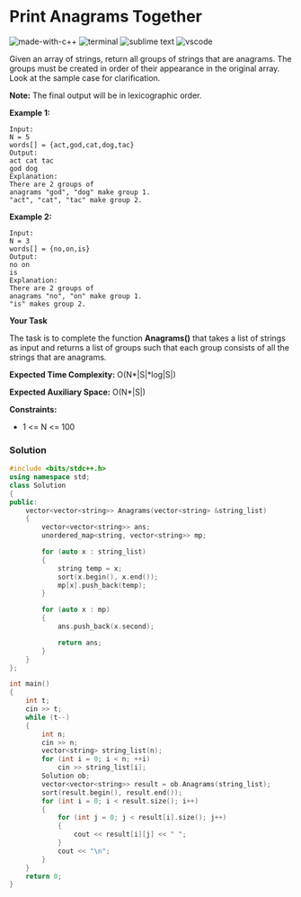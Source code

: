 # Print Anagrams Together
![made-with-c++](https://img.shields.io/badge/Made%20with-C++-007396.svg)
![terminal](https://img.shields.io/badge/Windows%20Terminal-4D4D4D?logo=windows%20terminal&logoColor=white)
![sublime text](https://img.shields.io/badge/sublime_text-%23575757.svg?logo=sublime-text&logoColor=important)
![vscode](https://img.shields.io/badge/Visual_Studio_Code-0078D4?logo=visual%20studio%20code&logoColor=white)

Given an array of strings, return all groups of strings that are anagrams. The groups must be created in order of their appearance in the original array. Look at the sample case for clarification.

**Note:** The final output will be in lexicographic order.

__Example 1:__
```
Input:
N = 5
words[] = {act,god,cat,dog,tac}
Output:
act cat tac
god dog
Explanation:
There are 2 groups of
anagrams "god", "dog" make group 1.
"act", "cat", "tac" make group 2.
```
__Example 2:__
```
Input:
N = 3
words[] = {no,on,is}
Output:
no on
is
Explanation:
There are 2 groups of
anagrams "no", "on" make group 1.
"is" makes group 2.
```
__Your Task__

The task is to complete the function **Anagrams()** that takes a list of strings as input and returns a list of groups such that each group consists of all the strings that are anagrams.

__Expected Time Complexity:__ O(N*|S|*log|S|)

__Expected Auxiliary Space:__ O(N*|S|)

__Constraints:__
- 1 <= N <= 100

### Solution
```cpp
#include <bits/stdc++.h>
using namespace std;
class Solution
{
public:
    vector<vector<string>> Anagrams(vector<string> &string_list)
    {
        vector<vector<string>> ans;
        unordered_map<string, vector<string>> mp;

        for (auto x : string_list)
        {
            string temp = x;
            sort(x.begin(), x.end());
            mp[x].push_back(temp);
        }

        for (auto x : mp)
        {
            ans.push_back(x.second);

            return ans;
        }
    }
};

int main()
{
    int t;
    cin >> t;
    while (t--)
    {
        int n;
        cin >> n;
        vector<string> string_list(n);
        for (int i = 0; i < n; ++i)
            cin >> string_list[i];
        Solution ob;
        vector<vector<string>> result = ob.Anagrams(string_list);
        sort(result.begin(), result.end());
        for (int i = 0; i < result.size(); i++)
        {
            for (int j = 0; j < result[i].size(); j++)
            {
                cout << result[i][j] << " ";
            }
            cout << "\n";
        }
    }
    return 0;
}
```